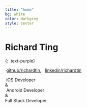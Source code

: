 ```yaml
---
title: "home"
bg: white
color: darkgrey
style: center
---
```


# Richard Ting
{: .text-purple}

<i class="fa fa-github fa-lg"></i>&nbsp;<a href="https://github.com/richardtin">github/richardtin</a>,&nbsp;
<i class="fa fa-linkedin-square fa-lg"></i>&nbsp;<a href="https://linkedin.com/in/richardtin">linkedin/richardtin</a>
<br />

<i class="fa fa-apple fa-lg text-blue"></i>&nbsp;iOS Developer<br />
&<br />
<i class="fa fa-android fa-lg text-green"></i>&nbsp;Android Developer<br />
&<br />
<i class="icon-laravel text-orange"></i> Full Stack Developer
